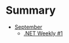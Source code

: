 # Summary

+ [September](2016_September/README.md)
    + [.NET Weekly #1](2016_September/number-1.md)